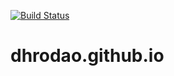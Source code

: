 [![Build Status](https://travis-ci.com/MrAnnix/MrAnnix.github.io.svg?branch=master)](https://travis-ci.com/MrAnnix/MrAnnix.github.io)
# dhrodao.github.io

